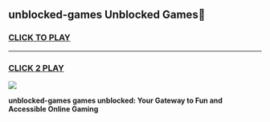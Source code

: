 
## unblocked-games Unblocked Games👋
<h3>
<a href="https://news.freeplayer.one?title=unblocked-games&ref=16F">CLICK TO PLAY</a></h3>
<hr>

<h3>
<a href="https://news.freeplayer.one?title=unblocked-games&ref=16F">CLICK 2 PLAY</a>
  
</h3>

<a href="https://news.freeplayer.one?title=unblocked-games&ref=16F/"><img src="https://clearcache.store/games.png"></a>


**unblocked-games games unblocked: Your Gateway to Fun and Accessible Online Gaming**
